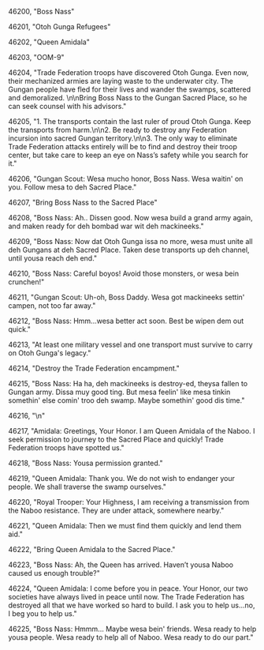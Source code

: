 ﻿46200, "Boss Nass"

46201, "Otoh Gunga Refugees"

46202, "Queen Amidala"

46203, "OOM-9"

46204, "Trade Federation troops have discovered Otoh Gunga.  Even now, their mechanized armies are laying waste to the underwater city.  The Gungan people have fled for their lives and wander the swamps, scattered and demoralized. \n\nBring Boss Nass to the Gungan Sacred Place, so he can seek counsel with his advisors."

46205, "1.  The transports contain the last ruler of proud Otoh Gunga.  Keep the transports from harm.\n\n2.  Be ready to destroy any Federation incursion into sacred Gungan territory.\n\n3. The only way to eliminate Trade Federation attacks entirely will be to find and destroy their troop center, but take care to keep an eye on Nass’s safety while you search for it."

46206, "Gungan Scout:  Wesa mucho honor, Boss Nass.  Wesa waitin' on you.  Follow mesa to deh Sacred Place."

46207, "Bring Boss Nass to the Sacred Place"

46208, "Boss Nass:  Ah.. Dissen good.  Now wesa build a grand army again, and maken ready for deh bombad war wit deh mackineeks."

46209, "Boss Nass:  Now dat Otoh Gunga issa no more, wesa must unite all deh Gungans at deh Sacred Place.  Taken dese transports up deh channel, until yousa reach deh end."

46210, "Boss Nass:  Careful boyos!  Avoid those monsters, or wesa bein crunchen!"

46211, "Gungan Scout: Uh-oh, Boss Daddy.  Wesa got mackineeks settin' campen, not too far away."

46212, "Boss Nass: Hmm...wesa better act soon.  Best be wipen dem out quick."

46213, "At least one military vessel and one transport must survive to carry on Otoh Gunga's legacy."

46214, "Destroy the Trade Federation encampment."

46215, "Boss Nass:  Ha ha, deh mackineeks is destroy-ed, theysa fallen to Gungan army.  Dissa muy good ting.  But mesa feelin' like mesa tinkin somethin' else comin' troo deh swamp.  Maybe somethin' good dis time."

46216, "\n"

46217, "Amidala:  Greetings, Your Honor.  I am Queen Amidala of the Naboo.  I seek permission to journey to the Sacred Place and quickly! Trade Federation troops have spotted us."

46218, "Boss Nass:  Yousa permission granted."

46219, "Queen Amidala:  Thank you.  We do not wish to endanger your people.  We shall traverse the swamp ourselves."

46220, "Royal Trooper: Your Highness, I am receiving a transmission from the Naboo resistance.  They are under attack, somewhere nearby."

46221, "Queen Amidala: Then we must find them quickly and lend them aid."

46222, "Bring Queen Amidala to the Sacred Place."

46223, "Boss Nass:   Ah, the Queen has arrived.  Haven’t yousa Naboo caused us enough trouble?"

46224, "Queen Amidala:  I come before you in peace.  Your Honor, our two societies have always lived in peace until now.  The Trade Federation has destroyed all that we have worked so hard to build.  I ask you to help us...no, I beg you to help us."

46225, "Boss Nass:  Hmmm... Maybe wesa bein' friends.  Wesa ready to help yousa people. Wesa ready to help all of Naboo. Wesa ready to do our part."

